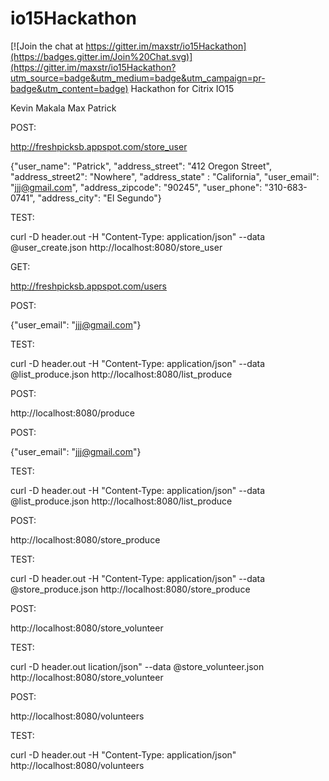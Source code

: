 # io15Hackathon

[![Join the chat at https://gitter.im/maxstr/io15Hackathon](https://badges.gitter.im/Join%20Chat.svg)](https://gitter.im/maxstr/io15Hackathon?utm_source=badge&utm_medium=badge&utm_campaign=pr-badge&utm_content=badge)
Hackathon for Citrix IO15

Kevin
Makala
Max
Patrick


POST:

http://freshpicksb.appspot.com/store_user


{"user_name": "Patrick", "address_street": "412 Oregon Street", "address_street2": "Nowhere", "address_state" : "California", "user_email": "jjj@gmail.com", "address_zipcode": "90245", "user_phone": "310-683-0741", "address_city": "El Segundo"}

TEST:

curl -D header.out -H "Content-Type: application/json" --data @user_create.json http://localhost:8080/store_user




GET:

http://freshpicksb.appspot.com/users



POST:


{"user_email": "jjj@gmail.com"}

TEST:

curl -D header.out -H "Content-Type: application/json" --data @list_produce.json http://localhost:8080/list_produce


POST:

http://localhost:8080/produce

POST:


{"user_email": "jjj@gmail.com"}

TEST:

curl -D header.out -H "Content-Type: application/json" --data @list_produce.json http://localhost:8080/list_produce

POST:

http://localhost:8080/store_produce

TEST:

curl -D header.out -H "Content-Type: application/json" --data @store_produce.json http://localhost:8080/store_produce


POST:

http://localhost:8080/store_volunteer

TEST:

curl -D header.out lication/json" --data @store_volunteer.json http://localhost:8080/store_volunteer


POST:

http://localhost:8080/volunteers

TEST:

curl -D header.out -H "Content-Type: application/json" http://localhost:8080/volunteers

